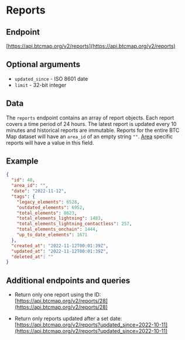 # Reports

## Endpoint

[https://api.btcmap.org/v2/reports](https://api.btcmap.org/v2/reports)

## Optional arguments

- `updated_since` - ISO 8601 date
- `limit` - 32-bit integer

## Data

The `reports` endpoint contains an array of report objects. Each report covers a time period of 24 hours. The latest report is updated every 10 minutes and historical reports are immutable. Reports for the entire BTC Map dataset will have an `area_id` of an empty string `""`. [Area](areas.html) specific reports will have a value in this field.

## Example

```json
{
  "id": 48,
  "area_id": "",
  "date": "2022-11-12",
  "tags": {
    "legacy_elements": 6528,
    "outdated_elements": 6952,
    "total_elements": 8623,
    "total_elements_lightning": 1483,
    "total_elements_lightning_contactless": 257,
    "total_elements_onchain": 1444,
    "up_to_date_elements": 1671
  },
  "created_at": "2022-11-12T00:01:39Z",
  "updated_at": "2022-11-12T00:01:39Z",
  "deleted_at": ""
}
```

## Additional endpoints and queries

- Return only one report using the ID:
  [https://api.btcmap.org/v2/reports/28](https://api.btcmap.org/v2/reports/28)

- Return only reports updated after a set date: [https://api.btcmap.org/v2/reports?updated_since=2022-10-11](https://api.btcmap.org/v2/reports?updated_since=2022-10-11)
